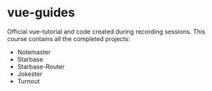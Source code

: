 # vue-guides
Official vue-tutorial and code created during recording sessions. This course contains all the completed projects:

- Notemaster
- Starbase
- Starbase-Router
- Jokester
- Turnout
